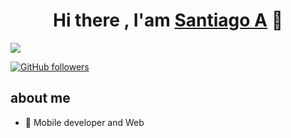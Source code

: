 
<div align="center">
<h1 align="center">Hi there , I'am <a href="https://github.com/tiagoARTF/tiagoARTF">Santiago A</a> 👋</h1>
</div>
<img src="https://i.imgur.com/weNbhGZ.png">

[![GitHub followers](https://img.shields.io/github/followers/10?style=social)](https://github.com/tiagoARTF)

## about me

- 📲 Mobile developer and Web
<br>
